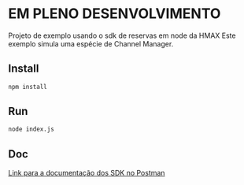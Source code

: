 # EM PLENO DESENVOLVIMENTO

Projeto de exemplo usando o sdk de reservas em node da HMAX
Este exemplo simula uma espécie de Channel Manager.

## Install

```bash
npm install
```

## Run

```bash
node index.js
```

## Doc

[Link para a documentação dos SDK no Postman]([https://www.google.com](https://documenter.getpostman.com/view/1414832/RzZ6JLrz))